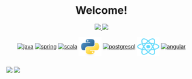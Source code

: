 <div align="center">
  <h1>Welcome!</h1>
  <a href="https://github.com/renan-braga">
  <img height="180em" src="https://github-readme-stats.vercel.app/api?username=renan-braga&show_icons=true&theme=dark&include_all_commits=true&count_private=true"/>
  <img height="180em" src="https://github-readme-stats.vercel.app/api/top-langs/?username=renan-braga&layout=compact&langs_count=7&theme=dark"/>
</div>
<div align="center" style="display: inline_block"><br>
   <a href="https://dev.java/"><img align="center" alt="java" height="50" width="60" src="https://cdn.jsdelivr.net/gh/devicons/devicon/icons/java/java-original.svg"></a>
   <a href="https://spring.io/"><img align="center" alt="spring" height="50" width="60" src="https://cdn.jsdelivr.net/gh/devicons/devicon/icons/spring/spring-original.svg"></a>
   <a href="https://www.scala-lang.org/"><img align="center" alt="scala" height="50" width="60" src="https://cdn.jsdelivr.net/gh/devicons/devicon/icons/scala/scala-original.svg"></a>
   <a href="https://www.python.org/"><img align="center" alt="python" height="50" width="60" src="https://raw.githubusercontent.com/devicons/devicon/master/icons/python/python-original.svg"></a>
   <a href="https://www.postgresql.org/"><img align="center" alt="postgresql" height="50" width="60" src="https://icongr.am/devicon/postgresql-original.svg?size=128&color=currentColor"></a>
   <a href="https://pt-br.reactjs.org/"><img align="center" alt="react" height="50" width="60" src="https://raw.githubusercontent.com/devicons/devicon/master/icons/react/react-original.svg"></a>
   <a href="https://angular.io/"><img align="center" alt="angular" height="50" width="60" src="https://icongr.am/devicon/angularjs-original.svg?size=128&color=currentColor"></a>
 </div>
 
 ##
<div> 
  <a href="emailto:psico.bragarenan@gmail.com@gmail.com"><img src="https://img.shields.io/badge/-Gmail-%23333?style=for-the-badge&logo=gmail&logoColor=white" target="_blank"></a>
  <a href="https://www.linkedin.com/in/renan-braga-a1b5a840/" target="_blank"><img src="https://img.shields.io/badge/-LinkedIn-%230077B5?style=for-the-badge&logo=linkedin&logoColor=white" target="_blank"></a>  
</div>
